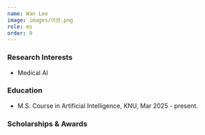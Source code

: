 ```yaml
---
name: Wan Lee
image: images/이완.png
role: ms
order: 9
---
```


### Research Interests
- Medical AI

### Education
- M.S. Course in Artificial Intelligence, KNU, Mar 2025 - present.

### Scholarships & Awards
